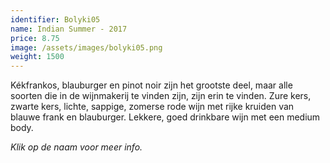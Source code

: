 ```yaml
---
identifier: Bolyki05
name: Indian Summer - 2017
price: 8.75
image: /assets/images/bolyki05.png
weight: 1500
---
```

Kékfrankos, blauburger en pinot noir zijn het grootste deel, maar alle soorten die in de
wijnmakerij te vinden zijn, zijn erin te vinden. Zure kers, zwarte kers, lichte, sappige,
zomerse rode wijn met rijke kruiden van blauwe frank en blauburger. Lekkere, goed
drinkbare wijn met een medium body.

*Klik op de naam voor meer info.*

